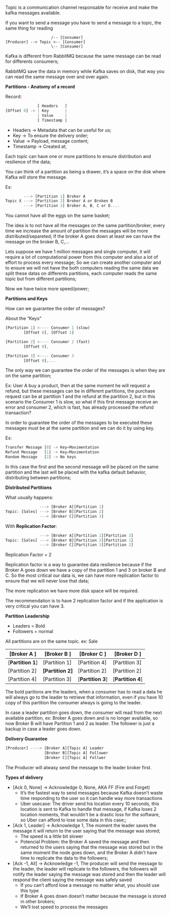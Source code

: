 Topic is a communication channel responsable for receive and make the kafka messages available.

If you want to send a message you have to send a message to a topic, the same thing for reading

```
                    /-- [Consumer]
[Producer] --> Topic <-- [Consumer]
                    \-- [Consumer]
```

Kafka is different from RabbitMQ because the same message can be read for differents consumers;

RabbitMQ save the data in memory while Kafka saves on disk, that way you can read the same message over and over again.

**Partitions - Anatomy of a record**

Record:

```jsx
			  [ Headers   ]
[Offset 0] -> | Key       |
			  | Value     |
			  [ Timestamp ]
```

- Headers → Metadata that can be useful for us;
- Key → To ensure the delivery order;
- Value → Payload, message content;
- Timestamp → Created at;

Each topic can have one or more partitions to ensure distribution and resilience of the data;

You can think of a partition as being a drawer, it’s a space on the disk where Kafka will store the message. 

Ex:

```jsx
		---> [Partition 1] Broker A
Topic X ---> [Partition 2] Broker A or Broken B
		---> [Partition 3] Broker A, B, C or D....
```

You cannot have all the eggs on the same basket;

The idea is to not have all the messages on the same partition/broker, every time we increase the amount of partition the messages will be more distributed/separeted;
If the broker A goes down at least we can have the message on the broker B, C,…

Lets suppose we have 1 million messages and single computer, it will require a lot of computational power from this computer and also a lot of effort to process every message;
So we can create another computer and to ensure we will not have the both computers reading the same data we split these datas on differents partitions, each computer reads the same topic but from different partitions;

Now we have twice more speed/power;

**Partitions and Keys**

How can we guarantee the order of messages?

About the “Keys”

```jsx
[Partition 1] <---- Consumer 1 (slow)
		[Offset 0], [Offset 1]

[Partition 2] <---- Consumer 2 (fast)
		[Offset 0],

[Partition 3] <---- Consumer 3
		[Offset 0],...
```

The only way we can guarantee the order of the messages is when they are on the same partition;

Ex: User A buy a product, then at the same moment he will request a refund, but these messages can be in different partitions, the purchase request can be at partition 1 and the refund at the partition 2, but in this scenario the Consumer 1 is slow, so what if this first message receive an error and consumer 2, which is fast, has already processed the refund transaction?

In order to guarantee the order of the messages to be executed these messages must be at the same partition and we can do it by using key.

Ex:

```jsx
Transfer Message [0] -> Key=Movimentation
Refund Message   [1] -> Key=Movimentation
Random Message   [2] -> No keys
```

In this case the first and the second message will be placed on the same partition and the last will be placed with the kafka default behavior, distributing between partitions;

**Distributed Partitions**

What usually happens:

```jsx
			   ---> [Broker A][Partition 1]
Topic: [Sales] ---> [Broker B][Partition 2]
			   ---> [Broker C][Partition 3]
```

With **Replication Factor**:

```jsx
			   ---> [Broker A][Partition 1][Partition 3]
Topic: [Sales] ---> [Broker B][Partition 2][Partition 1]
		       ---> [Broker C][Partition 3][Partition 2]
```

Replication Factor = 2

Replication factor is a way to guarantee data resilience because if the Broker A goes down we have a copy of the partition 1 and 3 on broker B and C. So the most critical our data is, we can have more replication factor to ensure that we will never lose that data;

The more replication we have more disk space will be required.

The recommendation is to have 2 replication factor and if the application is very critical you can have 3.

**Partition Leadership**

- Leaders = Bold
- Followers = normal

All partitions are on the same topic. ex: Sale

|[Broker A ]|[Broker B ]|[Broker C ]|[Broker D ]|
| --- | --- | --- | --- |
|[**Partition 1**]|[Partition 1]|[Partition 4]|[Partition 3]|
|[Partition 2]|**[Partition 2]**|[Partition 2]|[Partition 2]|
|[Partition 4]|[Partition 3]|[**Partition 3**]|[**Partition 4**]|

The bold paritions are the leaders, when a consumer has to read a data he will always go to the leader to retrieve that information, even if you have 10 copy of this partition the consumer always is going to the leader.

In case a leader partition goes down, the consumer will read from the next available partition, ex:
Broker A goes down and is no longer available, so now Broker B will have Partition 1 and 2 as leader.
The follower is just a backup in case a leader goes down.

**Delivery Guarantee**

```jsx
[Producer] ----> [Broker A][Topic A] Leader
				 [Broker B][Topic A] Follower
				 [Broker C][Topic A] Follwer
```

The Producer will alwasy send the message to the leader broker first.

**Types of delivery**

- [Ack 0, None] → Acknowledge 0, None, AKA FF (Fire and Forget)
    - It’s the fastest way to send messages because Kafka doesn’t waste time responding to the user so it can handle way more transactions
    - Uber usecase: The driver send his location every 10 seconds, this location is sent to Kafka to handle that message, if Kafka loses 2 location moments, that wouldn't be a drastic loss for the software, so Uber can afford to lose some data in this case;;
- [Ack 1, Leader] → Acknowledge 1, The moment the leader saves the message it will return to the user saying that the message was stored;
    - The speed is a little bit slower
    - Potencial Problem: the Broker A saved the message and then returned to the users saying that the message was stored but in the same moment the node goes down, and the Broker A didn’t have time to replicate the data to the followers;
- [Ack -1, All] → Acknowledge -1, The producer will send the message to the leader, the leader will replicate to the followers, the followers will notify the leader saying the message was stored and then the leader will respond the client saying the message was safely saved
    - If you can’t afford lose a message no matter what, you should use this type
    - If Broker A goes down doesn’t matter because the message is stored in other brokers;
    - We’ll lost speed to process the messages
